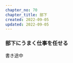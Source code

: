 ```yaml
---
chapter_no: 70
chapter_title: 部下
created: 2022-09-05
updated: 2022-09-05
---
```

### 部下にうまく仕事を任せる
書き途中